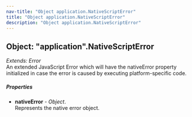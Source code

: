 ```yaml
---
nav-title: "Object application.NativeScriptError"
title: "Object application.NativeScriptError"
description: "Object application.NativeScriptError"
---
```

## Object: "application".NativeScriptError  
_Extends:_ _Error_  
An extended JavaScript Error which will have the nativeError property initialized in case the error is caused by executing platform-specific code.

##### Properties
 - **nativeError** - _Object_.    
  Represents the native error object.